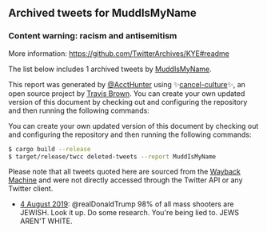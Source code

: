 ## Archived tweets for MuddIsMyName
### Content warning: racism and antisemitism
More information: https://github.com/TwitterArchives/KYE#readme

The list below includes 1 archived tweets by
[MuddIsMyName](https://twitter.com/MuddIsMyName).



This report was generated by [@AcctHunter](https://twitter.com/accthunter) using ✨[cancel-culture](https://github.com/travisbrown/cancel-culture)✨,
an open source project by [Travis Brown](https://twitter.com/travisbrown). You can create your own
updated version of this document by checking out and configuring the repository and then running
the following commands:

You can create your own updated version of this document by checking out and configuring the
repository and then running the following commands:

```bash
$ cargo build --release
$ target/release/twcc deleted-tweets --report MuddIsMyName
```

Please note that all tweets quoted here are sourced from the
[Wayback Machine](https://web.archive.org) and were not directly accessed through the Twitter API or
any Twitter client.

* [ 4 August 2019](https://web.archive.org/web/20190804121655/https://twitter.com/MuddIsMyName/status/1157988786145505280): @realDonaldTrump 98% of all mass shooters are JEWISH. Look it up. Do some research. You're being lied to.  JEWS AREN'T WHITE.
